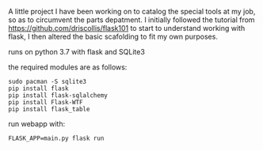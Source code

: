 A little project I have been working on to catalog the special tools at my job, so as to circumvent the parts depatment.
I initially followed the tutorial from https://github.com/driscollis/flask101 to start to understand working with flask, I then altered the basic scafolding to fit my own purposes.


runs on python 3.7 with flask and SQLite3

the required modules are as follows:

```
sudo pacman -S sqlite3
pip install flask
pip install flask-sqlalchemy
pip install Flask-WTF
pip install flask_table
```

run webapp with:
```
FLASK_APP=main.py flask run
```
